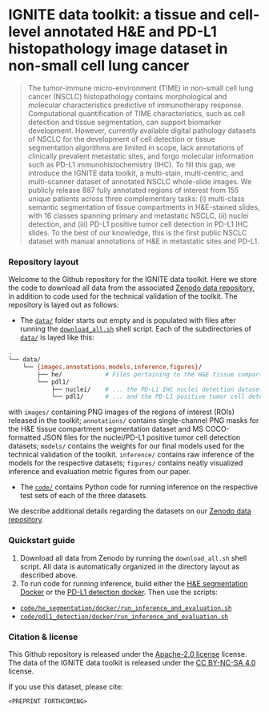 # IGNITE data toolkit: a tissue and cell-level annotated H&E and PD-L1 histopathology image dataset in non-small cell lung cancer

>The tumor-immune micro-environment (TIME) in non-small cell lung cancer (NSCLC) histopathology contains morphological and molecular characteristics predictive of immunotherapy response. Computational quantification of TIME characteristics, such as cell detection and tissue segmentation, can support biomarker development. However, currently available digital pathology datasets of NSCLC for the development of cell detection or tissue segmentation algorithms are limited in scope, lack annotations of clinically prevalent metastatic sites, and forgo molecular information such as PD-L1 immunohistochemistry (IHC). To fill this gap, we introduce the IGNITE data toolkit, a multi-stain, multi-centric, and multi-scanner dataset of annotated NSCLC whole-slide images. We publicly release 887 fully annotated regions of interest from 155 unique patients across three complementary tasks: (i) multi-class semantic segmentation of tissue compartments in H&E-stained slides, with 16 classes spanning primary and metastatic NSCLC, (ii) nuclei detection, and (iii) PD-L1 positive tumor cell detection in PD-L1 IHC slides. To the best of our knowledge, this is the first public NSCLC dataset with manual annotations of H&E in metastatic sites and PD-L1.

### Repository layout

Welcome to the Github repository for the IGNITE data toolkit. Here we store the code to download all data from the associated [Zenodo data repository](https://zenodo.org/records/15674785), in addition to code used for the technical validation of the toolkit. The repository is layed out as follows:

* The [`data/`](data/) folder starts out empty and is populated with files after running the [`download_all.sh`](download_all.sh) shell script. Each of the subdirectories of [`data/`](data/) is layed like this:
```bash
.
└── data/
    └── {images,annotations,models,inference,figures}/
        ├── he/            # Files pertaining to the H&E tissue compartment segmentation dataset...
        └── pdl1/
            ├── nuclei/    # ... the PD-L1 IHC nuclei detection dataset..
            └── pdl1/      # ... and the PD-L1 positive tumor cell detection dataset
```
with `images/` containing PNG images of the regions of interest (ROIs) released in the toolkit; `annotations/` contains single-channel PNG masks for the H&E tissue compartment segmentation dataset and MS COCO-formatted JSON files for the nuclei/PD-L1 positive tumor cell detection datasets; `models/` contains the weights for our final models used for the technical validation of the toolkit. `inference/` contains raw inference of the models for the respective datasets; `figures/` contains neatly visualized inference and evaluation metric figures from our paper.

* The [`code/`](data/) contains Python code for running inference on the respective test sets of each of the three datasets.

We describe additional details regarding the datasets on our [Zenodo data repository](https://zenodo.org/records/15674785).

### Quickstart guide
1. Download all data from Zenodo by running the `download_all.sh` shell script. All data is automatically organized in the directory layout as described above.
2. To run code for running inference, build either the [H&E segmentation Docker](code/he_segmentation/docker/Dockerfile) or the [PD-L1 detection docker](code/pdl1_detection/docker/Dockerfile). Then use the scripts:
* [`code/he_segmentation/docker/run_inference_and_evaluation.sh`](code/he_segmentation/docker/run_inference_and_evaluation.sh)
* [`code/pdl1_detection/docker/run_inference_and_evaluation.sh`](code/pdl1_detection/docker/run_inference_and_evaluation.sh)


### Citation & license
This Github repository is released under the [Apache-2.0 license](LICENSE) license. The data of the IGNITE data toolkit is released under the [CC BY-NC-SA 4.0](https://creativecommons.org/licenses/by-nc-sa/4.0/) license.

If you use this dataset, please cite:
```
<PREPRINT FORTHCOMING>
```
